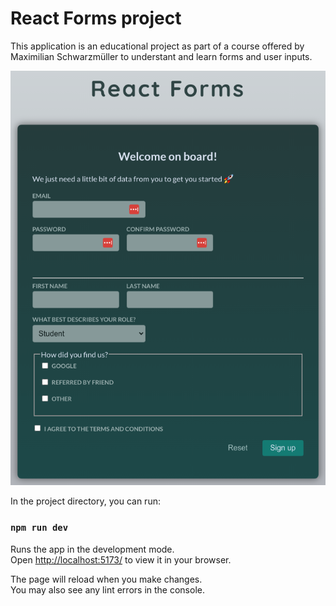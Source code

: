 # React Forms project

<p>This application is an educational project as part of a course offered by Maximilian Schwarzmüller to understant and learn forms and user inputs. </p>

<img src="/src/assets/forms.png" alt="React Forms app" >

In the project directory, you can run:

### `npm run dev`

Runs the app in the development mode.\
Open [http://localhost:5173/](http://localhost:5173/) to view it in your browser.

The page will reload when you make changes.\
You may also see any lint errors in the console.

